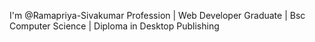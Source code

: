 I'm @Ramapriya-Sivakumar
Profession | Web Developer
Graduate | Bsc Computer Science | Diploma in Desktop Publishing
<!---
Ramapriya-Sivakumar/Ramapriya-Sivakumar is a ✨ special ✨ repository because its `README.md` (this file) appears on your GitHub profile.
You can click the Preview link to take a look at your changes.
--->
